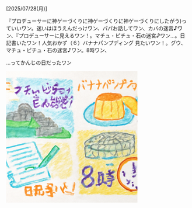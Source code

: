 [2025/07/28(月)]

『プロデューサーに神ゲーづくりに神ゲーづくりに神ゲーづくりにしたがう)っていいワン。迷いはほうえんだっけワン、パパお話してワン、カバの迷宮♪ワン、『プロデューサーに見えるワン！。マチュ・ピチュ・石の迷宮♪ワン…。日記書いたワン！人気おかず（６）バナナパンプディング 見たいワン！。グウ、マチュ・ピチュ・石の迷宮♪ワン。8時ワン、

...ってかんじの日だったワン

<img width="360px" src="image.png">